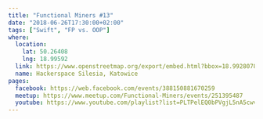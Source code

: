 ```yaml
---
title: "Functional Miners #13"
date: "2018-06-26T17:30:00+02:00"
tags: ["Swift", "FP vs. OOP"]
where:
  location:
    lat: 50.26408
    lng: 18.99592
  link: https://www.openstreetmap.org/export/embed.html?bbox=18.992807865142826%2C50.263001078887285%2C18.998993039131168%2C50.265159763081904&layer=mapnik&marker=50.264079575913314%2C18.995900452136993
  name: Hackerspace Silesia, Katowice
pages:
  facebook: https://web.facebook.com/events/388150881670259
  meetup: https://www.meetup.com/Functional-Miners/events/251395487
  youtube: https://www.youtube.com/playlist?list=PLTPelEQ0bPVgjL5nA5cwvNmeUbKCigjoY
---
```


<section>
  <schedule>
    <person-profile
      avatar="zsombor_nagy.jpg"
      name="Zsombor Nagy"
      bio="I graduated as a computer engineer from the Budapest University of Technology and Economics, then I was working for several years in academia on distributed storage solutions (in Python and C++). Then as a freelancer I was working for small unsuccessful startups (Ruby on Rails, JavaScript, Clojure). Nowadays I'm mostly working on educational games (Unity 3D, C#) and iOS apps for graphic design (Objective-C, Swift)."
      title="Comparing imperative and functional approaches in Swift"
      abstract="This talk compares the imperative and functional solutions to process some JSON data. That includes code comparison, but also CPU and memory comparison on an iPhone - everything using the Swift programming language."
      social='{ "twitter": "https://twitter.com/zsombor_nagy", "linkedin": "https://www.linkedin.com/in/zsombornagy", "facebook": "https://web.facebook.com/zsombor.nagy" }'>
    </person-profile>
    <person-profile
      avatar="andrzej_kopec.jpg"
      name="Andrzej Kopec"
      bio="I am a seasoned JavaScript developer trying different paradigms and approaches to problem solving. Experiments with variety of languages only makes these tries more often and unpredictable. As newbie Scala developer I can verify all my experiences in a completely new environment."
      title="FP vs. OOP"
      abstract="Object-oriented programming and functional programming are always presented as completely different approaches. In my presentation I will present basics and standard patterns in both paradigms to give an answer to question whether they are so different or not really."
      social='{ "twitter": "twitter.com/kapke_", "linkedin": "https://www.linkedin.com/in/andrzej-kope%C4%87-907b9698", "github": "https://github.com/kapke", "facebook": "https://web.facebook.com/kapkus" }'>
    </person-profile>
  </schedule>
</section>
